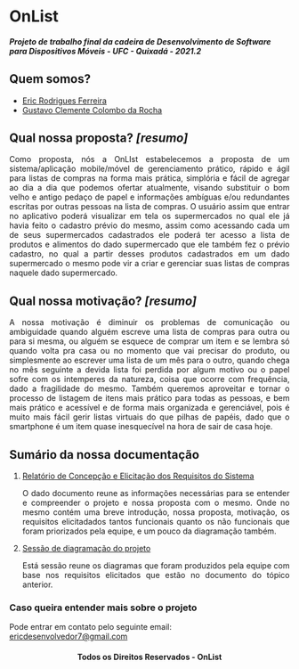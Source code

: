 # OnList
##### Projeto de trabalho final da cadeira de Desenvolvimento de Software para Dispositivos Móveis - UFC - Quixadá - 2021.2

## Quem somos?

* [Eric Rodrigues Ferreira](https://github.com/ericrodriguesfer)
* [Gustavo Clemente Colombo da Rocha](https://github.com/gustavocolombo)

## Qual nossa proposta? _[resumo]_

<p align="justify">
Como proposta, nós a OnLIst estabelecemos a proposta de um sistema/aplicação mobile/móvel de gerenciamento prático, rápido e ágil para listas de compras na forma mais prática, simplória e fácil de agregar ao dia a dia que podemos ofertar atualmente, visando substituir o bom velho e antigo pedaço de papel e informações ambíguas e/ou redundantes escritas por outras pessoas na lista de compras. O usuário assim que entrar no aplicativo poderá visualizar em tela os supermercados no qual ele já havia feito o cadastro prévio do mesmo, assim como acessando cada um de seus supermercados cadastrados ele poderá ter acesso a lista de produtos e alimentos do dado supermercado que ele também fez o prévio cadastro, no qual a partir desses produtos cadastrados em um dado supermercado o mesmo pode vir a criar e gerenciar suas listas de compras naquele dado supermercado.
</p>

## Qual nossa motivação? _[resumo]_

<p align="justify">
A nossa motivação é diminuir os problemas de comunicação ou ambiguidade quando alguém escreve uma lista de compras para outra ou para si mesma, ou alguém se esquece de comprar um item e se lembra só quando volta pra casa ou no momento que vai precisar do produto, ou simplesmente ao escrever uma lista de um mês para o outro, quando chega no mês seguinte a devida lista foi perdida por algum motivo ou o papel sofre com os intemperes da natureza, coisa que ocorre com frequência, dado a fragilidade do mesmo. Também queremos aproveitar e tornar o processo de listagem de itens mais prático para todas as pessoas, e bem mais prático e acessível e de forma mais organizada e gerenciável, pois é muito mais fácil gerir listas virtuais do que pilhas de papéis, dado que o smartphone é um item quase inesquecível na hora de sair de casa hoje. 
</p>

## Sumário da nossa documentação

1. [Relatório de Concepção e Elicitação dos Requisitos do Sistema](https://github.com/OnList-Group-Enterprise/documentation/blob/main/document/Documento%20de%20Requisitos%20e%20Especifica%C3%A7%C3%B5es%20-%20Desenvolvimento%20para%20Dispositivos%20M%C3%B3veis%20-%20On%20List.pdf)

    <p align="justify">
        O dado documento reune as informações necessárias para se entender e compreender o projeto e nossa proposta com o mesmo. Onde no mesmo contém uma breve introdução, nossa proposta, motivação, os requisitos elicitadados tantos funcionais quanto os não funcionais que foram priorizados pela equipe, e um pouco da diagramação também.
    </p>

2. [Sessão de diagramação do projeto](https://github.com/OnList-Group-Enterprise/documentation/tree/main/diagrams)

    <p align="justify">
        Está sessão reune os diagramas que foram produzidos pela equipe com base nos requisitos elicitados que estão no documento do tópico anterior.
    </p>

### Caso queira entender mais sobre o projeto

Pode entrar em contato pelo seguinte email: ericdesenvolvedor7@gmail.com

<h4 align="center">
    Todos os Direitos Reservados - OnList
</h4>

